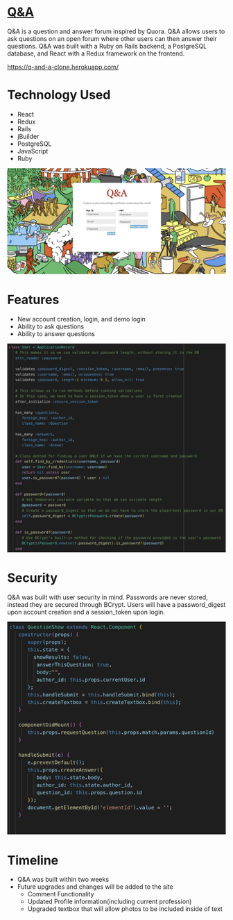 # [Q&A](https://q-and-a-clone.herokuapp.com/)

Q&A is a question and answer forum inspired by Quora. Q&A allows users to ask questions on an open forum where other users can then answer their questions. Q&A was built with a Ruby on Rails backend, a PostgreSQL database, and React with a Redux framework on the frontend.

https://q-and-a-clone.herokuapp.com/

# Technology Used

- React
- Redux
- Rails
- jBuilder
- PostgreSQL
- JavaScript
- Ruby

![homepage](https://github.com/Camlgiles/Q-A/blob/master/readMe_images/homepage.png)


# Features

* New account creation, login, and demo login
* Ability to ask questions
* Ability to answer questions

![user](https://github.com/Camlgiles/Q-A/blob/master/readMe_images/user.png)

# Security
 
Q&A was built with user security in mind. Passwords are never stored, instead they are secured through BCrypt. Users will have a password_digest upon account creation and a session_token upon login.

![questions](https://github.com/Camlgiles/Q-A/blob/master/readMe_images/questionshow1.png)


# Timeline

* Q&A was built within two weeks
* Future upgrades and changes will be added to the site
   * Comment Functionality
   * Updated Profile information(including current profession)
   * Upgraded textbox that will allow photos to be included inside of text



